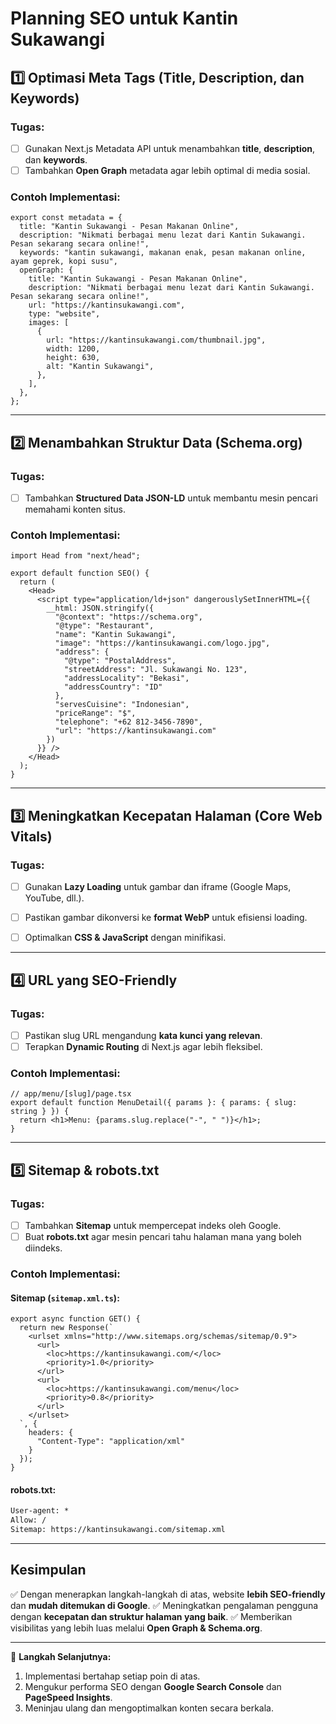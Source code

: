 # Planning SEO untuk Kantin Sukawangi

## 1️⃣ Optimasi Meta Tags (Title, Description, dan Keywords)
### **Tugas:**
- [ ] Gunakan Next.js Metadata API untuk menambahkan **title**, **description**, dan **keywords**.
- [ ] Tambahkan **Open Graph** metadata agar lebih optimal di media sosial.

### **Contoh Implementasi:**
```tsx
export const metadata = {
  title: "Kantin Sukawangi - Pesan Makanan Online",
  description: "Nikmati berbagai menu lezat dari Kantin Sukawangi. Pesan sekarang secara online!",
  keywords: "kantin sukawangi, makanan enak, pesan makanan online, ayam geprek, kopi susu",
  openGraph: {
    title: "Kantin Sukawangi - Pesan Makanan Online",
    description: "Nikmati berbagai menu lezat dari Kantin Sukawangi. Pesan sekarang secara online!",
    url: "https://kantinsukawangi.com",
    type: "website",
    images: [
      {
        url: "https://kantinsukawangi.com/thumbnail.jpg",
        width: 1200,
        height: 630,
        alt: "Kantin Sukawangi",
      },
    ],
  },
};
```

---

## 2️⃣ Menambahkan Struktur Data (Schema.org)
### **Tugas:**
- [ ] Tambahkan **Structured Data JSON-LD** untuk membantu mesin pencari memahami konten situs.

### **Contoh Implementasi:**
```tsx
import Head from "next/head";

export default function SEO() {
  return (
    <Head>
      <script type="application/ld+json" dangerouslySetInnerHTML={{
        __html: JSON.stringify({
          "@context": "https://schema.org",
          "@type": "Restaurant",
          "name": "Kantin Sukawangi",
          "image": "https://kantinsukawangi.com/logo.jpg",
          "address": {
            "@type": "PostalAddress",
            "streetAddress": "Jl. Sukawangi No. 123",
            "addressLocality": "Bekasi",
            "addressCountry": "ID"
          },
          "servesCuisine": "Indonesian",
          "priceRange": "$",
          "telephone": "+62 812-3456-7890",
          "url": "https://kantinsukawangi.com"
        })
      }} />
    </Head>
  );
}
```

---

## 3️⃣ Meningkatkan Kecepatan Halaman (Core Web Vitals)
### **Tugas:**
- [ ] Gunakan **Lazy Loading** untuk gambar dan iframe (Google Maps, YouTube, dll.).
- [ ] Pastikan gambar dikonversi ke **format WebP** untuk efisiensi loading.
- [ ] Optimalkan **CSS & JavaScript** dengan minifikasi.


---

## 4️⃣ URL yang SEO-Friendly
### **Tugas:**
- [ ] Pastikan slug URL mengandung **kata kunci yang relevan**.
- [ ] Terapkan **Dynamic Routing** di Next.js agar lebih fleksibel.

### **Contoh Implementasi:**
```tsx
// app/menu/[slug]/page.tsx
export default function MenuDetail({ params }: { params: { slug: string } }) {
  return <h1>Menu: {params.slug.replace("-", " ")}</h1>;
}
```

---

## 5️⃣ Sitemap & robots.txt
### **Tugas:**
- [ ] Tambahkan **Sitemap** untuk mempercepat indeks oleh Google.
- [ ] Buat **robots.txt** agar mesin pencari tahu halaman mana yang boleh diindeks.

### **Contoh Implementasi:**
#### **Sitemap (`sitemap.xml.ts`)**:
```tsx
export async function GET() {
  return new Response(`
    <urlset xmlns="http://www.sitemaps.org/schemas/sitemap/0.9">
      <url>
        <loc>https://kantinsukawangi.com/</loc>
        <priority>1.0</priority>
      </url>
      <url>
        <loc>https://kantinsukawangi.com/menu</loc>
        <priority>0.8</priority>
      </url>
    </urlset>
  `, {
    headers: {
      "Content-Type": "application/xml"
    }
  });
}
```

#### **robots.txt**:
```txt
User-agent: *
Allow: /
Sitemap: https://kantinsukawangi.com/sitemap.xml
```

---

## **Kesimpulan**
✅ Dengan menerapkan langkah-langkah di atas, website **lebih SEO-friendly** dan **mudah ditemukan di Google**.
✅ Meningkatkan pengalaman pengguna dengan **kecepatan dan struktur halaman yang baik**.
✅ Memberikan visibilitas yang lebih luas melalui **Open Graph & Schema.org**.

---

📌 **Langkah Selanjutnya:**
1. Implementasi bertahap setiap poin di atas.
2. Mengukur performa SEO dengan **Google Search Console** dan **PageSpeed Insights**.
3. Meninjau ulang dan mengoptimalkan konten secara berkala.

